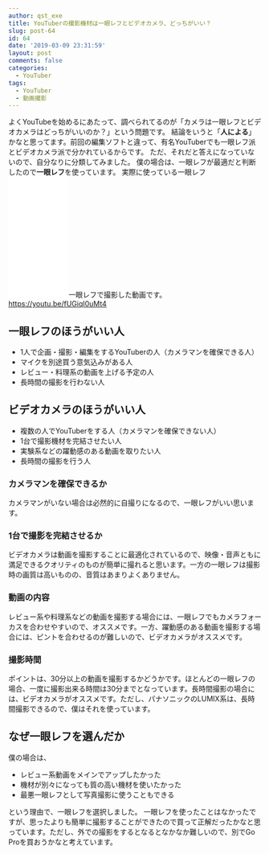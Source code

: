 ```yaml
---
author: qst_exe
title: YouTuberの撮影機材は一眼レフとビデオカメラ、どっちがいい？
slug: post-64
id: 64
date: '2019-03-09 23:31:59'
layout: post
comments: false
categories:
  - YouTuber
tags:
  - YouTuber
  - 動画撮影
---
```


<span data-mce-type="bookmark" style="display: inline-block; width: 0px; overflow: hidden; line-height: 0;" class="mce_SELRES_start">﻿</span>よくYouTubeを始めるにあたって、調べられてるのが「カメラは一眼レフとビデオカメラはどっちがいいのか？」という問題です。 結論をいうと「**人による**」かなと思ってます。前回の編集ソフトと違って、有名YouTuberでも一眼レフ派とビデオカメラ派で分かれているからです。 ただ、それだと答えになっていないので、自分なりに分類してみました。 僕の場合は、一眼レフが最適だと判断したので**一眼レフ**を使っています。 実際に使っている一眼レフ <iframe style="width:120px;height:240px;" marginwidth="0" marginheight="0" scrolling="no" frameborder="0" src="//rcm-fe.amazon-adsystem.com/e/cm?lt1=_blank&amp;bc1=000000&amp;IS2=1&amp;bg1=FFFFFF&amp;fc1=000000&amp;lc1=0000FF&amp;t=ntask19-22&amp;language=ja_JP&amp;o=9&amp;p=8&amp;l=as4&amp;m=amazon&amp;f=ifr&amp;ref=as_ss_li_til&amp;asins=B01M0TWLFQ&amp;linkId=a7501d1ba960cb8cd0bd5feb477a1be9"></iframe>一眼レフで撮影した動画です。 https://youtu.be/fUGiqI0uMt4

## 一眼レフのほうがいい人

*   1人で企画・撮影・編集をするYouTuberの人（カメラマンを確保できる人）
*   マイクを別途買う意気込みがある人
*   レビュー・料理系の動画を上げる予定の人
*   長時間の撮影を行わない人

## ビデオカメラのほうがいい人

*   複数の人でYouTuberをする人（カメラマンを確保できない人）
*   1台で撮影機材を完結させたい人
*   実験系などの躍動感のある動画を取りたい人
*   長時間の撮影を行う人

### カメラマンを確保できるか

カメラマンがいない場合は必然的に自撮りになるので、一眼レフがいい思います。

### 1台で撮影を完結させるか

ビデオカメラは動画を撮影することに最適化されているので、映像・音声ともに満足できるクオリティのものが簡単に撮れると思います。一方の一眼レフは撮影時の画質は高いものの、音質はあまりよくありません。

### 動画の内容

レビュー系や料理系などの動画を撮影する場合には、一眼レフでもカメラフォーカスを合わせやすいので、オススメです。一方、躍動感のある動画を撮影する場合には、ピントを合わせるのが難しいので、ビデオカメラがオススメです。

### 撮影時間

ポイントは、30分以上の動画を撮影するかどうかです。ほとんどの一眼レフの場合、一度に撮影出来る時間は30分までとなっています。長時間撮影の場合には、ビデオカメラがオススメです。ただし、パナソニックのLUMIX系は、長時間撮影できるので、僕はそれを使っています。

## なぜ一眼レフを選んだか

僕の場合は、

*   レビュー系動画をメインでアップしたかった
*   機材が別々になっても質の高い機材を使いたかった
*   最悪一眼レフとして写真撮影に使うこともできる

という理由で、一眼レフを選択しました。 一眼レフを使ったことはなかったですが、思ったよりも簡単に撮影することができたので買って正解だったかなと思っています。ただし、外での撮影をするとなるとなかなか難しいので、別でGo Proを買おうかなと考えています。